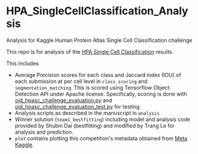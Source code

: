 # HPA_SingleCellClassification_Analysis
Analysis for Kaggle Human Protein Atlas Single Cell Classification challenge

This repo is for analysis of the [HPA Single Cell Classification](https://www.kaggle.com/c/hpa-single-cell-image-classification) results. 

This includes 
* Average Precision scores for each class and Jaccard index (IOU) of each submission at per cell level in `class_scoring` and `segmentation_matching`. This is scored using Tensorflow Object Detection API under Apache license. Specifically, scoring is done with [oid_hpasc_challenge_evaluation.py](models/research/object_detection/metrics/oid_hpasc_challenge_evaluation.py) and [oid_hpasc_challenge_evaluation_test.py](models/research/object_detection/metrics/oid_hpasc_challenge_evaluation_test.py) for testing.
* Analysis scripts as described in the manuscript in `analysis`
* Winner solution (`team1_bestfitting`) including model and analysis code provided by Shubin Dai (bestfitting) and modified by Trang Le for analysis and prediction.
* `plot` contains plotting this competition's metadata obtained from [Meta Kaggle](https://www.kaggle.com/kaggle/meta-kaggle).
